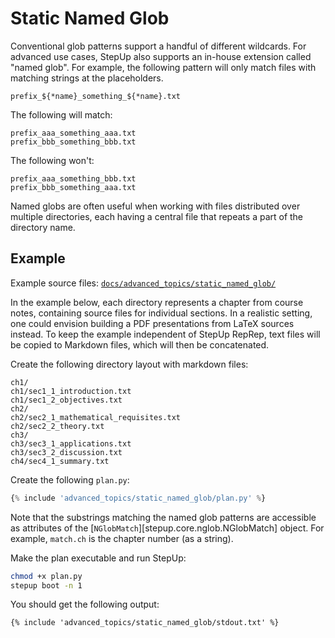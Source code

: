 # Static Named Glob

Conventional glob patterns support a handful of different wildcards.
For advanced use cases, StepUp also supports an in-house extension called "named glob".
For example, the following pattern will only match files with matching strings at the placeholders.

```text
prefix_${*name}_something_${*name}.txt
```

The following will match:

```text
prefix_aaa_something_aaa.txt
prefix_bbb_something_bbb.txt
```

The following won't:

```text
prefix_aaa_something_bbb.txt
prefix_bbb_something_aaa.txt
```

Named globs are often useful when working with files distributed over multiple directories,
each having a central file that repeats a part of the directory name.

## Example

Example source files: [`docs/advanced_topics/static_named_glob/`](https://github.com/reproducible-reporting/stepup-core/tree/main/docs/advanced_topics/static_named_glob)

In the example below, each directory represents a chapter from course notes,
containing source files for individual sections.
In a realistic setting, one could envision building a PDF presentations from LaTeX sources instead.
To keep the example independent of StepUp RepRep,
text files will be copied to Markdown files, which will then be concatenated.

Create the following directory layout with markdown files:

```text
ch1/
ch1/sec1_1_introduction.txt
ch1/sec1_2_objectives.txt
ch2/
ch2/sec2_1_mathematical_requisites.txt
ch2/sec2_2_theory.txt
ch3/
ch3/sec3_1_applications.txt
ch3/sec3_2_discussion.txt
ch4/sec4_1_summary.txt
```

Create the following `plan.py`:

```python
{% include 'advanced_topics/static_named_glob/plan.py' %}
```

Note that the substrings matching the named glob patterns are accessible as attributes of
the [`NGlobMatch`][stepup.core.nglob.NGlobMatch] object.
For example, `match.ch` is the chapter number (as a string).

Make the plan executable and run StepUp:

```bash
chmod +x plan.py
stepup boot -n 1
```

You should get the following output:

```text
{% include 'advanced_topics/static_named_glob/stdout.txt' %}
```
